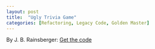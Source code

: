 ```yaml
---
layout: post
title:  "Ugly Trivia Game"
categories: [Refactoring, Legacy Code, Golden Master]
---
```


By J. B. Rainsberger: [Get the code](https://github.com/jbrains/trivia)
